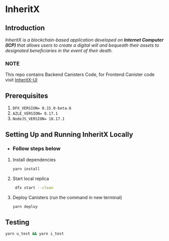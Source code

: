 # InheritX

## Introduction

<!-- Ignore -->
<i>
InheritX is a blockchain-based application developed on <b>Internet Computer (ICP) </b> that allows users to create a digital will and bequeath their assets to designated beneficiaries in the event of their death.
</i>

### NOTE

This repo contains Backend Canisters Code, for Frontend Canister code visit [InheritX-UI](https://github.com/mzurs/InheritX-UI)

## Prerequisites

1. `DFX_VERSION= 0.15.0-beta.6`
2. `AZLE_VERSION= 0.17.1`
3. `NodeJS_VERSION= 18.17.1`

## Setting Up and Running InheritX Locally

- <h3>Follow steps below</h3>

1. Install dependencies

   ```bash
   yarn install
   ```

2. Start local replica

   ```bash
    dfx start --clean
   ```

3. Deploy Canisters (run the command in new terminal)

   ```bash
   yarn deploy
   ```

## Testing

```bash
yarn u_test && yarn i_test 
```
